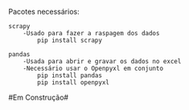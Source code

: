 Pacotes necessários:

    scrapy
        -Usado para fazer a raspagem dos dados
            pip install scrapy

    pandas
        -Usada para abrir e gravar os dados no excel
        -Necessário usar o Openpyxl em conjunto
            pip install pandas
            pip install openpyxl

#Em Construção#
